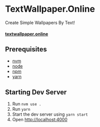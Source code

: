 # TextWallpaper.Online

Create Simple Wallpapers By Text!
#### [textwallpaper.online]([textwallpaper.online-url])

## Prerequisites

- [nvm]([nvm-url])
- [node]([node-url])
- [npm]([npm-url])
- [yarn]([yarn-url])

## Starting Dev Server

1. Run `nvm use .`
2. Run `yarn`
3. Start the dev server using `yarn start`
3. Open [http://localhost:4000](http://localhost:4000)

[npm]: https://img.shields.io/badge/npm-5.3.0-blue.svg
[npm-url]: https://npmjs.com/

[nvm-url]: https://github.com/creationix/nvm

[yarn-url]: https://yarnpkg.com

[textwallpaper.online-url]: https://textwallpaper.online

[node]: https://img.shields.io/node/v/webpack-es6-boilerplate.svg
[node-url]: https://nodejs.org

[tests]: http://img.shields.io/travis/jluccisano/webpack-es6-boilerplate.svg
[tests-url]: https://travis-ci.org/jluccisano/webpack-es6-boilerplate
